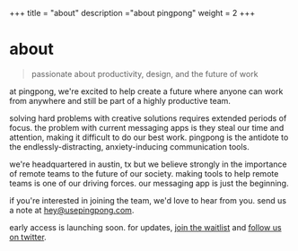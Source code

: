+++
title = "about"
description ="about pingpong"
weight = 2
+++

# about

> passionate about productivity, design, and the future of work

at pingpong, we're excited to help create a future where anyone can work from anywhere and still be part of a highly productive team.

solving hard problems with creative solutions requires extended periods of focus. the problem with current messaging apps is they steal our time and attention, making it difficult to do our best work. pingpong is the antidote to the endlessly-distracting, anxiety-inducing communication tools.

we're headquartered in austin, tx but we believe strongly in the importance of remote teams to the future of our society. making tools to help remote teams is one of our driving forces. our messaging app is just the beginning.

if you're interested in joining the team, we'd love to hear from you. send us a note at <a class="has-text-info" href="mailto:hey@usepingpong.com">hey@usepingpong.com</a>.

early access is launching soon. for updates, <a class="has-text-info" href="/">join the waitlist</a> and <a class="has-text-info" href="https://twitter.com/usepingpong" target="_blank">follow us on twitter</a>.
